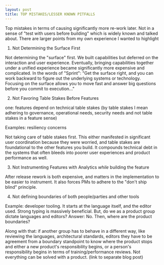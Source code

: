 ```yaml
---
layout: post
title: TOP MISTAKES/LESSER KNOWN PITFALLS
---
```


Top mistakes in terms of causing significantly more re-work later.  Not in a sense of "test with users before building" which is widely known and talked about.  There are larger points from my own experience I wanted to highlight

1. Not Determining the Surface First

Not determining the "surface" first.  We built capabilities but deferred on the interaction and user experience.  Eventually, bringing capabilities together under a unified experience became significantly more expensive and complicated.  In the words of "Sprint": "Get the surface right, and you can work backward to figure out the underlying systems or technology.  Focusing on the surface allows you to move fast and answer big questions before you commit to execution..."

2. Not Favoring Table Stakes Before Features

one: features depend on technical table stakes (by table stakes I mean adhering to governance, operational needs, security needs and not table stakes in a feature sense)

Examples: resiliency concerns

Not taking care of table stakes first.  This either manifested in significant user coordination because they were worried, and table stakes are foundational to the other features you build.  It compounds technical debt in the systems that often bleeds into poorer user experiences and product performance as well.

3. Not Instrumenting Features with Analytics _while_ building the feature

After release rework is both expensive, and matters in the implementation to be easier to instrument.  It also forces PMs to adhere to the "don't ship blind" principle.

4. Not defining boundaries of both people/parties and other tools

Example: developer tooling.  It starts at the language itself, and the editor used.  Strong typing is massively beneficial.  But, do we as a product group dictate languages and editors?  Answer: No.  Then, where are the product boundaries?

Along with that: if another group has to behave in a different way, like reviewing the languages, architectural standards, editors they have to be agreement from a boundary standpoint to know where the product stops and either a new product's responsibility begins, or a person's responsibility begins in terms of training/performance reviews.  Not everything can be solved with a product. (link to separate blog post)
